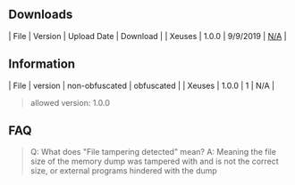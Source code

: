 ## Downloads

| File | Version | Upload Date | Download |
| Xeuses | 1.0.0 | 9/9/2019 | <a href="https://google.com">N/A</a> |

## Information

| File | version | non-obfuscated | obfuscated | 
| Xeuses | 1.0.0 | 1 | N/A |

> allowed version: 1.0.0

## FAQ
> Q: What does "File tampering detected" mean?
> A: Meaning the file size of the memory dump was tampered with and is not the correct size, or external programs hindered with the dump
